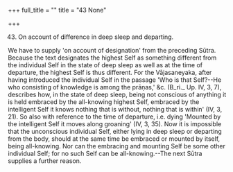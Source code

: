 +++
full_title = ""
title = "43 None"

+++




43. On account of difference in deep sleep and departing.

We have to supply 'on account of designation' from the preceding Sūtra. Because the text designates the highest Self as something different from the individual Self in the state of deep sleep as well as at the time of departure, the highest Self is thus different. For the Vājasaneyaka, after having introduced the individual Self in the passage 'Who is that Self?--He who consisting of knowledge is among the prāṇas,' &c. (B_ri._ Up. IV, 3, 7), describes how, in the state of deep sleep, being not conscious of anything it is held embraced by the all-knowing highest Self, embraced by the intelligent Self it knows nothing that is without, nothing that is within' (IV, 3, 21). So also with reference to the time of departure, i.e. dying 'Mounted by the intelligent Self it moves along groaning' (IV, 3, 35). Now it is impossible that the unconscious individual Self, either lying in deep sleep or departing from the body, should at the same time be embraced or mounted by itself, being all-knowing. Nor can the embracing and mounting Self be some other individual Self; for no such Self can be all-knowing.--The next Sūtra supplies a further reason.

